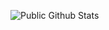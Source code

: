 ![Public Github Stats](https://github-readme-stats.vercel.app/api?username=DiscoreMe&show_icons=true&hide_border=false)

<!--
![Profile Views](https://hits.seeyoufarm.com/api/count/incr/badge.svg?url=https://github.com/DiscoreMe/&title=Profile%20Views)
-->
<!--
**DiscoreMe/DiscoreMe** is a ✨ _special_ ✨ repository because its `README.md` (this file) appears on your GitHub profile.

Here are some ideas to get you started:

- 🔭 I’m currently working on ...
- 🌱 I’m currently learning ...
- 👯 I’m looking to collaborate on ...
- 🤔 I’m looking for help with ...
- 💬 Ask me about ...
- 📫 How to reach me: ...
- 😄 Pronouns: ...
- ⚡ Fun fact: ...
-->
